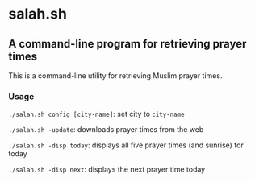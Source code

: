# salah.sh
## A command-line program for retrieving prayer times

This is a command-line utility for retrieving Muslim prayer times.

### Usage

`./salah.sh config [city-name]`: set city to `city-name`

`./salah.sh -update`: downloads prayer times from the web

`./salah.sh -disp today`: displays all five prayer times (and sunrise) for today

`./salah.sh -disp next`: displays the next prayer time today
